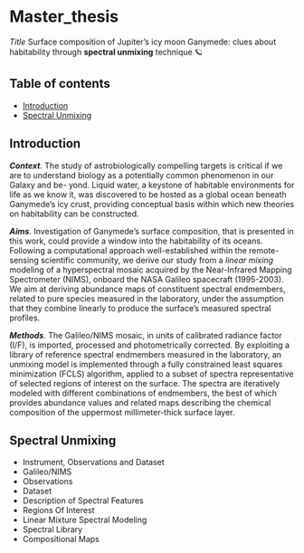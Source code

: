 # Master_thesis
_Title_ Surface composition of Jupiter’s icy moon Ganymede: clues about habitability through **spectral unmixing** technique 🪐

## Table of contents
* [Introduction](#Introduction)
* [Spectral Unmixing](#Specteral_unmixing)


## Introduction
**_Context_**. The study of astrobiologically compelling targets is critical if we are to understand biology as a potentially common phenomenon in our Galaxy and be- yond. Liquid water, a keystone of habitable environments for life as we know it, was discovered to be hosted as a global ocean beneath Ganymede’s icy crust, providing conceptual basis within which new theories on habitability can be constructed.

_**Aims**_. Investigation of Ganymede’s surface composition, that is presented in this work, could provide a window into the habitability of its oceans. Following a computational approach well-established within the remote-sensing scientific community, we derive our study from a _linear mixing_ modeling of a hyperspectral mosaic acquired by the Near-Infrared Mapping Spectrometer (NIMS), onboard the NASA Galileo spacecraft (1995-2003). We aim at deriving abundance maps of constituent spectral endmembers, related to pure species measured in the laboratory, under the assumption that they combine linearly to produce the surface’s measured spectral profiles.

_**Methods**_. The Galileo/NIMS mosaic, in units of calibrated radiance factor (I/F), is imported, processed and photometrically corrected. By exploiting a library of reference spectral endmembers measured in the laboratory, an unmixing model is implemented through a fully constrained least squares minimization (FCLS) algorithm, applied to a subset of spectra representative of selected regions of interest on the surface. The spectra are iteratively modeled with different combinations of endmembers, the best of which provides abundance values and related maps describing the chemical composition of the uppermost millimeter-thick surface layer.
	
## Spectral Unmixing
* Instrument, Observations and Dataset 
* Galileo/NIMS
* Observations
* Dataset 
* Description of Spectral Features
* Regions Of Interest
* Linear Mixture Spectral Modeling
* Spectral Library 
* Compositional Maps 
